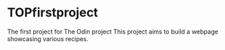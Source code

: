 # TOPfirstproject
The first project for The Odin project
This project aims to build a webpage showcasing various recipes.
